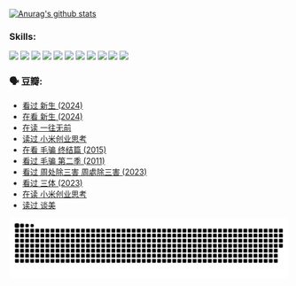 
[![Anurag's github stats](https://github-readme-stats.vercel.app/api?username=w940853815)](https://github.com/anuraghazra/github-readme-stats)

### Skills:

<code><img height="32" src="https://cdn.jsdelivr.net/npm/simple-icons@v5/icons/python.svg"></code>
<code><img height="32" src="https://cdn.jsdelivr.net/npm/simple-icons@v5/icons/javascript.svg"></code>
<code><img height="32" src="https://cdn.jsdelivr.net/npm/simple-icons@v5/icons/django.svg"></code>
<code><img height="32" src="https://cdn.jsdelivr.net/npm/simple-icons@v5/icons/flask.svg"></code>
<code><img height="32" src="https://cdn.jsdelivr.net/npm/simple-icons@v5/icons/vuetify.svg"></code>
<code><img height="32" src="https://cdn.jsdelivr.net/npm/simple-icons@v5/icons/git.svg"></code>
<code><img height="32" src="https://cdn.jsdelivr.net/npm/simple-icons@v5/icons/docker.svg"></code>
<code><img height="32" src="https://cdn.jsdelivr.net/npm/simple-icons@v5/icons/postgresql.svg"></code>
<code><img height="32" src="https://cdn.jsdelivr.net/npm/simple-icons@v5/icons/elasticsearch.svg"></code>
<code><img height="32" src="https://cdn.jsdelivr.net/npm/simple-icons@v5/icons/macos.svg"></code>
<code><img height="32" src="https://cdn.jsdelivr.net/npm/simple-icons@v5/icons/linux.svg"></code>

### 🗣 豆瓣:

<!-- DOUBAN-ACTIVITIES:START -->
- [看过 新生‎ (2024)](https://www.douban.com/people/136069238/status/4612373431/?_i=16142604)
- [在看 新生‎ (2024)](https://www.douban.com/people/136069238/status/4607441062/?_i=16142604)
- [在读 一往无前](https://www.douban.com/people/136069238/status/4590507310/?_i=16142604)
- [读过 小米创业思考](https://www.douban.com/people/136069238/status/4590506983/?_i=16142604)
- [在看 毛骗 终结篇‎ (2015)](https://www.douban.com/people/136069238/status/4581971924/?_i=16142604)
- [看过 毛骗 第二季‎ (2011)](https://www.douban.com/people/136069238/status/4581971810/?_i=16142604)
- [看过 周处除三害 周處除三害‎ (2023)](https://www.douban.com/people/136069238/status/4575646701/?_i=16142604)
- [看过 三体‎ (2023)](https://www.douban.com/people/136069238/status/4574263039/?_i=16142604)
- [在读 小米创业思考](https://www.douban.com/people/136069238/status/4572047905/?_i=16142604)
- [读过 谈美](https://www.douban.com/people/136069238/status/4572047629/?_i=16142604)
<!-- DOUBAN-ACTIVITIES:END -->


![Snake animation](https://raw.githubusercontent.com/w940853815/w940853815/output/github-contribution-grid-snake.svg)

<!--
**w940853815/w940853815** is a ✨ _special_ ✨ repository because its `README.md` (this file) appears on your GitHub profile.

Here are some ideas to get you started:

- 🔭 I’m currently working on ...
- 🌱 I’m currently learning ...
- 👯 I’m looking to collaborate on ...
- 🤔 I’m looking for help with ...
- 💬 Ask me about ...
- 📫 How to reach me: ...
- 😄 Pronouns: ...
- ⚡ Fun fact: ...
-->
